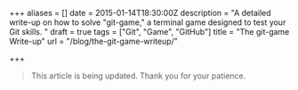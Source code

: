 +++
aliases = []
date = 2015-01-14T18:30:00Z
description = "A detailed write-up on how to solve \"git-game,\" a terminal game designed to test your Git skills. "
draft = true
tags = ["Git", "Game", "GitHub"]
title = "The git-game Write-up"
url = "/blog/the-git-game-writeup/"

+++
> This article is being updated. Thank you for your patience.